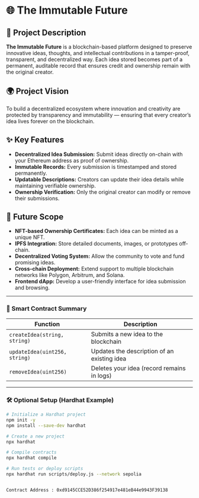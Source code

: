 # 🌐 The Immutable Future

## 🧩 Project Description
**The Immutable Future** is a blockchain-based platform designed to preserve innovative ideas, thoughts, and intellectual contributions in a tamper-proof, transparent, and decentralized way. Each idea stored becomes part of a permanent, auditable record that ensures credit and ownership remain with the original creator.

## 🌍 Project Vision
To build a decentralized ecosystem where innovation and creativity are protected by transparency and immutability — ensuring that every creator’s idea lives forever on the blockchain.

## ✨ Key Features
- **Decentralized Idea Submission:** Submit ideas directly on-chain with your Ethereum address as proof of ownership.  
- **Immutable Records:** Every submission is timestamped and stored permanently.  
- **Updatable Descriptions:** Creators can update their idea details while maintaining verifiable ownership.  
- **Ownership Verification:** Only the original creator can modify or remove their submissions.  

## 🚀 Future Scope
- **NFT-based Ownership Certificates:** Each idea can be minted as a unique NFT.  
- **IPFS Integration:** Store detailed documents, images, or prototypes off-chain.  
- **Decentralized Voting System:** Allow the community to vote and fund promising ideas.  
- **Cross-chain Deployment:** Extend support to multiple blockchain networks like Polygon, Arbitrum, and Solana.  
- **Frontend dApp:** Develop a user-friendly interface for idea submission and browsing.  

---

### 🧠 Smart Contract Summary

| Function | Description |
|-----------|--------------|
| `createIdea(string, string)` | Submits a new idea to the blockchain |
| `updateIdea(uint256, string)` | Updates the description of an existing idea |
| `removeIdea(uint256)` | Deletes your idea (record remains in logs) |

---

### 🛠️ Optional Setup (Hardhat Example)

```bash
# Initialize a Hardhat project
npm init -y
npm install --save-dev hardhat

# Create a new project
npx hardhat

# Compile contracts
npx hardhat compile

# Run tests or deploy scripts
npx hardhat run scripts/deploy.js --network sepolia


Contract Address : 0xd9145CCE52D386f254917e481eB44e9943F39138
